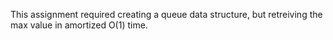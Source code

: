 This assignment required creating a queue data structure, but retreiving the max value in amortized O(1) time.

